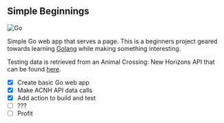 ## Simple Beginnings

![Go](https://github.com/rainydevbs/go-acnh/workflows/Go/badge.svg)

Simple Go web app that serves a page.
This is a beginners project geared towards learning [Golang](https://golang.org) while making something interesting.

Testing data is retrieved from an Animal Crossing: New Horizons API that can be found [here](http://acnhapi.com/doc).

- [x] Create basic Go web app
- [x] Make ACNH API data calls
- [x] Add action to build and test
- [ ] ???
- [ ] Profit